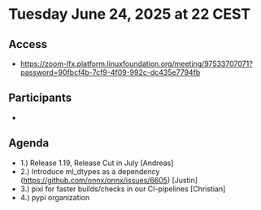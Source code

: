 # Tuesday June 24, 2025 at 22 CEST

## Access
* https://zoom-lfx.platform.linuxfoundation.org/meeting/97533707071?password=90fbcf4b-7cf9-4f09-992c-dc435e7794fb

## Participants
* 

## Agenda
* 1.) Release 1.19, Release Cut in July [Andreas]
* 2.) Introduce ml_dtypes as a dependency (https://github.com/onnx/onnx/issues/6605) [Justin]
* 3.) pixi for faster builds/checks in our CI-pipelines [Christian]
* 4.) pypi organization



